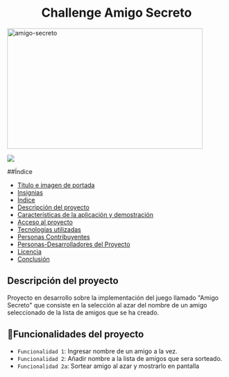 <h1 align="center"> Challenge Amigo Secreto </h1>

<img align="center" width="450" height="277" alt="amigo-secreto" src="https://github.com/user-attachments/assets/62fd7290-59f9-4b89-a36d-3b8450c1fce0" />

<p align="left">
<img src="https://img.shields.io/badge/STATUS-EN%20DESAROLLO-green">
</p>


##Índice

* [Título e imagen de portada](#Título-e-imagen-de-portada)
* [Insignias](#insignias)
* [Índice](#índice)
* [Descripción del proyecto](#descripción-del-proyecto)
* [Características de la aplicación y demostración](#Características-de-la-aplicación-y-demostración)
* [Acceso al proyecto](#acceso-proyecto)
* [Tecnologías utilizadas](#tecnologías-utilizadas)
* [Personas Contribuyentes](#personas-contribuyentes)
* [Personas-Desarrolladores del Proyecto](#personas-desarrolladores)
* [Licencia](#licencia)
* [Conclusión](#conclusión)

<h2>Descripción del proyecto</h2>
<p>Proyecto en desarrollo sobre la implementación del juego llamado "Amigo Secreto" que consiste en la selección al azar del nombre de un amigo seleccionado de la lista de amigos que se ha creado. </p>

## :hammer:Funcionalidades del proyecto
- `Funcionalidad 1`: Ingresar nombre de un amigo a la vez.
- `Funcionalidad 2`: Añadir nombre a la lista de amigos que sera sorteado.
- `Funcionalidad 2a`: Sortear amigo al azar y mostrarlo en pantalla
